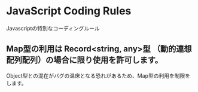 # JavaScript Coding Rules

Javascriptの特別なコーディングルール

## Map型の利用は Record<string, any>型 （動的連想配列配列）の場合に限り使用を許可します。

Object型との混在がバグの温床となる恐れがあるため、Map型の利用を制限をします。
